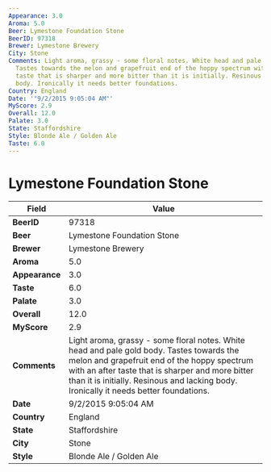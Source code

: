 ```yaml
---
Appearance: 3.0
Aroma: 5.0
Beer: Lymestone Foundation Stone
BeerID: 97318
Brewer: Lymestone Brewery
City: Stone
Comments: Light aroma, grassy - some floral notes. White head and pale gold body.
  Tastes towards the melon and grapefruit end of the hoppy spectrum with an after
  taste that is sharper and more bitter than it is initially. Resinous and lacking
  body. Ironically it needs better foundations.
Country: England
Date: '"9/2/2015 9:05:04 AM"'
MyScore: 2.9
Overall: 12.0
Palate: 3.0
State: Staffordshire
Style: Blonde Ale / Golden Ale
Taste: 6.0
---
```


# Lymestone Foundation Stone

| Field         | Value |
|---------------|-------|
| **BeerID** | 97318 |
| **Beer** | Lymestone Foundation Stone |
| **Brewer** | Lymestone Brewery |
| **Aroma** | 5.0 |
| **Appearance** | 3.0 |
| **Taste** | 6.0 |
| **Palate** | 3.0 |
| **Overall** | 12.0 |
| **MyScore** | 2.9 |
| **Comments** | Light aroma, grassy - some floral notes. White head and pale gold body. Tastes towards the melon and grapefruit end of the hoppy spectrum with an after taste that is sharper and more bitter than it is initially. Resinous and lacking body. Ironically it needs better foundations. |
| **Date** | 9/2/2015 9:05:04 AM |
| **Country** | England |
| **State** | Staffordshire |
| **City** | Stone |
| **Style** | Blonde Ale / Golden Ale |
